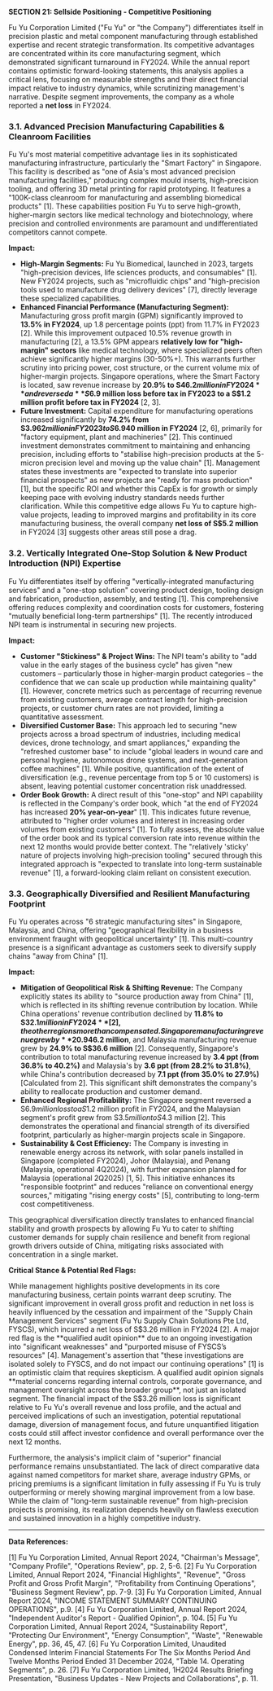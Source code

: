 **SECTION 21: Sellside Positioning - Competitive Positioning**

Fu Yu Corporation Limited ("Fu Yu" or "the Company") differentiates itself in precision plastic and metal component manufacturing through established expertise and recent strategic transformation. Its competitive advantages are concentrated within its core manufacturing segment, which demonstrated significant turnaround in FY2024. While the annual report contains optimistic forward-looking statements, this analysis applies a critical lens, focusing on measurable strengths and their direct financial impact relative to industry dynamics, while scrutinizing management's narrative. Despite segment improvements, the company as a whole reported a **net loss** in FY2024.

### **3.1. Advanced Precision Manufacturing Capabilities & Cleanroom Facilities**

Fu Yu's most material competitive advantage lies in its sophisticated manufacturing infrastructure, particularly the "Smart Factory" in Singapore. This facility is described as "one of Asia's most advanced precision manufacturing facilities," producing complex mould inserts, high-precision tooling, and offering 3D metal printing for rapid prototyping. It features a "100K-class cleanroom for manufacturing and assembling biomedical products" [1]. These capabilities position Fu Yu to serve high-growth, higher-margin sectors like medical technology and biotechnology, where precision and controlled environments are paramount and undifferentiated competitors cannot compete.

**Impact:**
*   **High-Margin Segments:** Fu Yu Biomedical, launched in 2023, targets "high-precision devices, life sciences products, and consumables" [1]. New FY2024 projects, such as "microfluidic chips" and "high-precision tools used to manufacture drug delivery devices" [7], directly leverage these specialized capabilities.
*   **Enhanced Financial Performance (Manufacturing Segment):** Manufacturing gross profit margin (GPM) significantly improved to **13.5% in FY2024**, up 1.8 percentage points (ppt) from 11.7% in FY2023 [2]. While this improvement outpaced 10.5% revenue growth in manufacturing [2], a 13.5% GPM appears **relatively low for "high-margin" sectors** like medical technology, where specialized peers often achieve significantly higher margins (30-50%+). This warrants further scrutiny into pricing power, cost structure, or the current volume mix of higher-margin projects. Singapore operations, where the Smart Factory is located, saw revenue increase by **20.9% to S$46.2 million in FY2024** and reversed a **S$6.9 million loss before tax in FY2023 to a S$1.2 million profit before tax in FY2024** [2, 3].
*   **Future Investment:** Capital expenditure for manufacturing operations increased significantly by **74.2% from S$3.962 million in FY2023 to S$6.940 million in FY2024** [2, 6], primarily for "factory equipment, plant and machineries" [2]. This continued investment demonstrates commitment to maintaining and enhancing precision, including efforts to "stabilise high-precision products at the 5-micron precision level and moving up the value chain" [1]. Management states these investments are "expected to translate into superior financial prospects" as new projects are "ready for mass production" [1], but the specific ROI and whether this CapEx is for growth or simply keeping pace with evolving industry standards needs further clarification.
While this competitive edge allows Fu Yu to capture high-value projects, leading to improved margins and profitability in its core manufacturing business, the overall company **net loss of S$5.2 million** in FY2024 [3] suggests other areas still pose a drag.

### **3.2. Vertically Integrated One-Stop Solution & New Product Introduction (NPI) Expertise**

Fu Yu differentiates itself by offering "vertically-integrated manufacturing services" and a "one-stop solution" covering product design, tooling design and fabrication, production, assembly, and testing [1]. This comprehensive offering reduces complexity and coordination costs for customers, fostering "mutually beneficial long-term partnerships" [1]. The recently introduced NPI team is instrumental in securing new projects.

**Impact:**
*   **Customer "Stickiness" & Project Wins:** The NPI team's ability to "add value in the early stages of the business cycle" has given "new customers – particularly those in higher-margin product categories – the confidence that we can scale up production while maintaining quality" [1]. However, concrete metrics such as percentage of recurring revenue from existing customers, average contract length for high-precision projects, or customer churn rates are not provided, limiting a quantitative assessment.
*   **Diversified Customer Base:** This approach led to securing "new projects across a broad spectrum of industries, including medical devices, drone technology, and smart appliances," expanding the "refreshed customer base" to include "global leaders in wound care and personal hygiene, autonomous drone systems, and next-generation coffee machines" [1]. While positive, quantification of the extent of diversification (e.g., revenue percentage from top 5 or 10 customers) is absent, leaving potential customer concentration risk unaddressed.
*   **Order Book Growth:** A direct result of this "one-stop" and NPI capability is reflected in the Company's order book, which "at the end of FY2024 has increased **20% year-on-year**" [1]. This indicates future revenue, attributed to "higher order volumes and interest in increasing order volumes from existing customers" [1]. To fully assess, the absolute value of the order book and its typical conversion rate into revenue within the next 12 months would provide better context. The "relatively 'sticky' nature of projects involving high-precision tooling" secured through this integrated approach is "expected to translate into long-term sustainable revenue" [1], a forward-looking claim reliant on consistent execution.

### **3.3. Geographically Diversified and Resilient Manufacturing Footprint**

Fu Yu operates across "6 strategic manufacturing sites" in Singapore, Malaysia, and China, offering "geographical flexibility in a business environment fraught with geopolitical uncertainty" [1]. This multi-country presence is a significant advantage as customers seek to diversify supply chains "away from China" [1].

**Impact:**
*   **Mitigation of Geopolitical Risk & Shifting Revenue:** The Company explicitly states its ability to "source production away from China" [1], which is reflected in its shifting revenue contribution by location. While China operations' revenue contribution declined by **11.8% to S$32.1 million in FY2024** [2], the other regions more than compensated. Singapore manufacturing revenue grew by **20.9% to S$46.2 million**, and Malaysia manufacturing revenue grew by **24.9% to S$36.6 million** [2]. Consequently, Singapore's contribution to total manufacturing revenue increased by **3.4 ppt (from 36.8% to 40.2%)** and Malaysia's by **3.6 ppt (from 28.2% to 31.8%)**, while China's contribution decreased by **7.1 ppt (from 35.0% to 27.9%)** [Calculated from 2]. This significant shift demonstrates the company's ability to reallocate production and customer demand.
*   **Enhanced Regional Profitability:** The Singapore segment reversed a S$6.9 million loss to a S$1.2 million profit in FY2024, and the Malaysian segment's profit grew from S$3.5 million to S$4.3 million [2]. This demonstrates the operational and financial strength of its diversified footprint, particularly as higher-margin projects scale in Singapore.
*   **Sustainability & Cost Efficiency:** The Company is investing in renewable energy across its network, with solar panels installed in Singapore (completed FY2024), Johor (Malaysia), and Penang (Malaysia, operational 4Q2024), with further expansion planned for Malaysia (operational 2Q2025) [1, 5]. This initiative enhances its "responsible footprint" and reduces "reliance on conventional energy sources," mitigating "rising energy costs" [5], contributing to long-term cost competitiveness.

This geographical diversification directly translates to enhanced financial stability and growth prospects by allowing Fu Yu to cater to shifting customer demands for supply chain resilience and benefit from regional growth drivers outside of China, mitigating risks associated with concentration in a single market.

**Critical Stance & Potential Red Flags:**

While management highlights positive developments in its core manufacturing business, certain points warrant deep scrutiny. The significant improvement in overall gross profit and reduction in net loss is heavily influenced by the cessation and impairment of the "Supply Chain Management Services" segment (Fu Yu Supply Chain Solutions Pte Ltd, FYSCS), which incurred a net loss of S$3.26 million in FY2024 [2]. A major red flag is the **qualified audit opinion** due to an ongoing investigation into "significant weaknesses" and "purported misuse of FYSCS’s resources" [4]. Management's assertion that "these investigations are isolated solely to FYSCS, and do not impact our continuing operations" [1] is an optimistic claim that requires skepticism. A qualified audit opinion signals **material concerns regarding internal controls, corporate governance, and management oversight across the broader group**, not just an isolated segment. The financial impact of the S$3.26 million loss is significant relative to Fu Yu's overall revenue and loss profile, and the actual and perceived implications of such an investigation, potential reputational damage, diversion of management focus, and future unquantified litigation costs could still affect investor confidence and overall performance over the next 12 months.

Furthermore, the analysis's implicit claim of "superior" financial performance remains unsubstantiated. The lack of direct comparative data against named competitors for market share, average industry GPMs, or pricing premiums is a significant limitation in fully assessing if Fu Yu is truly outperforming or merely showing marginal improvement from a low base. While the claim of "long-term sustainable revenue" from high-precision projects is promising, its realization depends heavily on flawless execution and sustained innovation in a highly competitive industry.

---
**Data References:**

[1] Fu Yu Corporation Limited, Annual Report 2024, "Chairman's Message", "Company Profile", "Operations Review", pp. 2, 5-6.
[2] Fu Yu Corporation Limited, Annual Report 2024, "Financial Highlights", "Revenue", "Gross Profit and Gross Profit Margin", "Profitability from Continuing Operations", "Business Segment Review", pp. 7-9.
[3] Fu Yu Corporation Limited, Annual Report 2024, "INCOME STATEMENT SUMMARY CONTINUING OPERATIONS", p.9.
[4] Fu Yu Corporation Limited, Annual Report 2024, "Independent Auditor's Report - Qualified Opinion", p. 104.
[5] Fu Yu Corporation Limited, Annual Report 2024, "Sustainability Report", "Protecting Our Environment", "Energy Consumption", "Waste", "Renewable Energy", pp. 36, 45, 47.
[6] Fu Yu Corporation Limited, Unaudited Condensed Interim Financial Statements For The Six Months Period And Twelve Months Period Ended 31 December 2024, "Table 14. Operating Segments", p. 26.
[7] Fu Yu Corporation Limited, 1H2024 Results Briefing Presentation, "Business Updates - New Projects and Collaborations", p. 11.